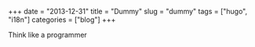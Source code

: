 +++ 
date = "2013-12-31"
title = "Dummy"
slug = "dummy" 
tags = ["hugo", "i18n"]
categories = ["blog"]
+++

Think like a programmer